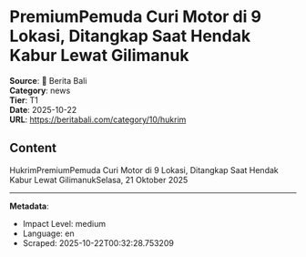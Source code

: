 # PremiumPemuda Curi Motor di 9 Lokasi, Ditangkap Saat Hendak Kabur Lewat Gilimanuk

**Source**: 📱 Berita Bali  
**Category**: news  
**Tier**: T1  
**Date**: 2025-10-22  
**URL**: https://beritabali.com/category/10/hukrim

## Content

HukrimPremiumPemuda Curi Motor di 9 Lokasi, Ditangkap Saat Hendak Kabur Lewat GilimanukSelasa, 21 Oktober 2025

---

**Metadata**:
- Impact Level: medium
- Language: en
- Scraped: 2025-10-22T00:32:28.753209
